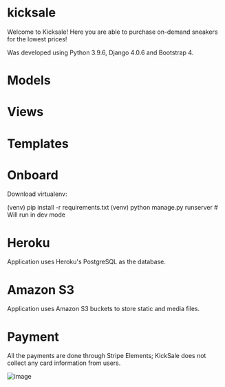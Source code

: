 # kicksale
Welcome to Kicksale!
Here you are able to purchase on-demand sneakers for the lowest prices!

Was developed using Python 3.9.6, Django 4.0.6 and Bootstrap 4.

# Models

# Views

# Templates

# Onboard
Download virtualenv:

(venv) pip install -r requirements.txt
(venv) python manage.py runserver # Will run in dev mode

# Heroku
Application uses Heroku's PostgreSQL as the database.

# Amazon S3
Application uses Amazon S3 buckets to store static and media files.

# Payment
All the payments are done through Stripe Elements; KickSale does not collect any card information from users. 

![image](https://user-images.githubusercontent.com/72108920/179429046-dd680d32-010b-45de-994a-583ca04c7221.png)
